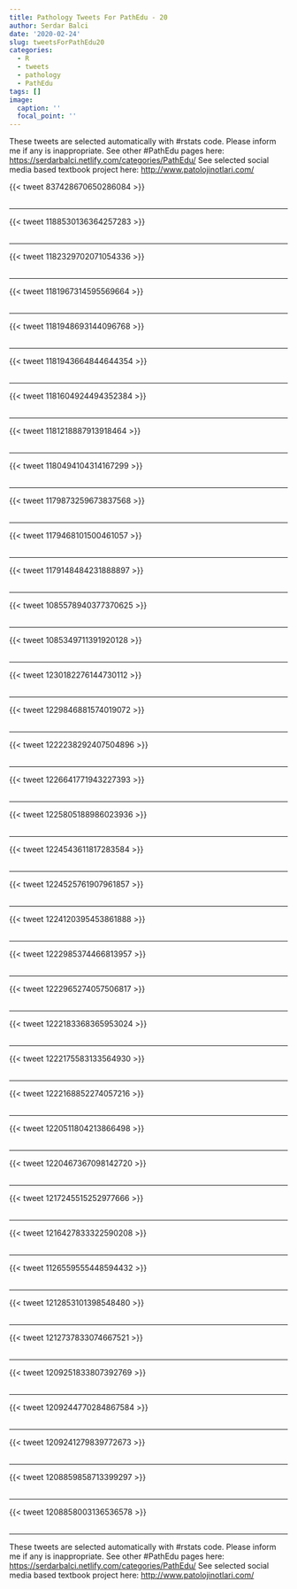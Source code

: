 ```yaml
---
title: Pathology Tweets For PathEdu - 20
author: Serdar Balci
date: '2020-02-24'
slug: tweetsForPathEdu20
categories:
  - R
  - tweets
  - pathology
  - PathEdu
tags: []
image:
  caption: ''
  focal_point: ''
---
```



These tweets are selected automatically with #rstats code. Please inform me if any is inappropriate.
See other #PathEdu pages here: https://serdarbalci.netlify.com/categories/PathEdu/ 
See selected social media based textbook project here: http://www.patolojinotlari.com/

{{< tweet 837428670650286084 >}}
<br>
<br>
<hr>
{{< tweet 1188530136364257283 >}}
<br>
<br>
<hr>
{{< tweet 1182329702071054336 >}}
<br>
<br>
<hr>
{{< tweet 1181967314595569664 >}}
<br>
<br>
<hr>
{{< tweet 1181948693144096768 >}}
<br>
<br>
<hr>
{{< tweet 1181943664844644354 >}}
<br>
<br>
<hr>
{{< tweet 1181604924494352384 >}}
<br>
<br>
<hr>
{{< tweet 1181218887913918464 >}}
<br>
<br>
<hr>
{{< tweet 1180494104314167299 >}}
<br>
<br>
<hr>
{{< tweet 1179873259673837568 >}}
<br>
<br>
<hr>
{{< tweet 1179468101500461057 >}}
<br>
<br>
<hr>
{{< tweet 1179148484231888897 >}}
<br>
<br>
<hr>
{{< tweet 1085578940377370625 >}}
<br>
<br>
<hr>
{{< tweet 1085349711391920128 >}}
<br>
<br>
<hr>
{{< tweet 1230182276144730112 >}}
<br>
<br>
<hr>
{{< tweet 1229846881574019072 >}}
<br>
<br>
<hr>
{{< tweet 1222238292407504896 >}}
<br>
<br>
<hr>
{{< tweet 1226641771943227393 >}}
<br>
<br>
<hr>
{{< tweet 1225805188986023936 >}}
<br>
<br>
<hr>
{{< tweet 1224543611817283584 >}}
<br>
<br>
<hr>
{{< tweet 1224525761907961857 >}}
<br>
<br>
<hr>
{{< tweet 1224120395453861888 >}}
<br>
<br>
<hr>
{{< tweet 1222985374466813957 >}}
<br>
<br>
<hr>
{{< tweet 1222965274057506817 >}}
<br>
<br>
<hr>
{{< tweet 1222183368365953024 >}}
<br>
<br>
<hr>
{{< tweet 1222175583133564930 >}}
<br>
<br>
<hr>
{{< tweet 1222168852274057216 >}}
<br>
<br>
<hr>
{{< tweet 1220511804213866498 >}}
<br>
<br>
<hr>
{{< tweet 1220467367098142720 >}}
<br>
<br>
<hr>
{{< tweet 1217245515252977666 >}}
<br>
<br>
<hr>
{{< tweet 1216427833322590208 >}}
<br>
<br>
<hr>
{{< tweet 1126559555448594432 >}}
<br>
<br>
<hr>
{{< tweet 1212853101398548480 >}}
<br>
<br>
<hr>
{{< tweet 1212737833074667521 >}}
<br>
<br>
<hr>
{{< tweet 1209251833807392769 >}}
<br>
<br>
<hr>
{{< tweet 1209244770284867584 >}}
<br>
<br>
<hr>
{{< tweet 1209241279839772673 >}}
<br>
<br>
<hr>
{{< tweet 1208859858713399297 >}}
<br>
<br>
<hr>
{{< tweet 1208858003136536578 >}}
<br>
<br>
<hr>


These tweets are selected automatically with #rstats code. Please inform me if any is inappropriate.
See other #PathEdu pages here: https://serdarbalci.netlify.com/categories/PathEdu/ 
See selected social media based textbook project here: http://www.patolojinotlari.com/
